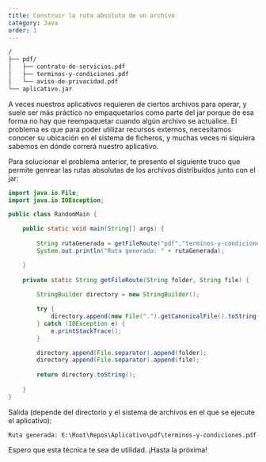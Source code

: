 ```yaml
---
title: Construir la ruta absoluta de un archivo
category: Java
order: 1
---
```


```bash
/
├── pdf/
│   ├── contrato-de-servicios.pdf
│   ├── terminos-y-condiciones.pdf
│   └── aviso-de-privacidad.pdf
└── aplicativo.jar
```
A veces nuestros aplicativos requieren de ciertos archivos para operar, y suele ser más práctico no empaquetarlos como parte del jar porque de esa forma no hay que reempaquetar cuando algún archivo se actualice. El problema es que para poder utilizar recursos externos, necesitamos conocer su ubicación en el sistema de ficheros, y muchas veces ni siquiera sabemos en dónde correrá nuestro aplicativo.

Para solucionar el problema anterior, te presento el siguiente truco que permite genrear las rutas absolutas de los archivos distribuídos junto con el jar:

```java
import java.io.File;
import java.io.IOException;

public class RandomMain {

	public static void main(String[] args) {
		
		String rutaGenerada = getFileRoute("pdf","terminos-y-condiciones.pdf");
		System.out.println("Ruta generada: " + rutaGenerada);

	}
	
	private static String getFileRoute(String folder, String file) {
		
		StringBuilder directory = new StringBuilder();

		try {
			directory.append(new File(".").getCanonicalFile().toString());
		} catch (IOException e) {
			e.printStackTrace();
		}

		directory.append(File.separator).append(folder);
		directory.append(File.separator).append(file);
		
		return directory.toString();
		
	}
}
```

Salida (depende del directorio y el sistema de archivos en el que se ejecute el aplicativo):
```
Ruta generada: E:\Root\Repos\Aplicativo\pdf\terminos-y-condiciones.pdf
```


Espero que esta técnica te sea de utilidad. ¡Hasta la próxima!
